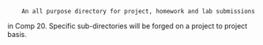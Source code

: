 
        An all purpose directory for project, homework and lab submissions 
in Comp 20. Specific sub-directories will be forged on a project to project 
basis. 